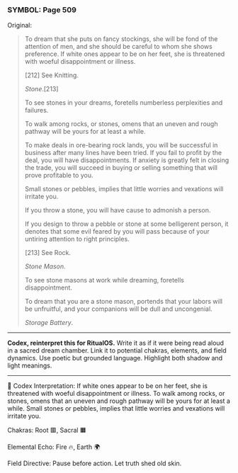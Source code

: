 ### SYMBOL: Page 509

Original:
> To dream that she puts on fancy stockings, she will be fond
> of the attention of men, and she should be careful to whom she
> shows preference. If white ones appear to be on her feet,
> she is threatened with woeful disappointment or illness.
> 
> 
> 
> [212] See Knitting.
> 
> 
> _Stone_.[213]
> 
> 
> To see stones in your dreams, foretells numberless perplexities and failures.
> 
> 
> To walk among rocks, or stones, omens that an uneven and rough
> pathway will be yours for at least a while.
> 
> 
> To make deals in ore-bearing rock lands, you will be
> successful in business after many lines have been tried.
> If you fail to profit by the deal, you will have disappointments.
> If anxiety is greatly felt in closing the trade, you will succeed
> in buying or selling something that will prove profitable to you.
> 
> 
> Small stones or pebbles, implies that little worries and vexations
> will irritate you.
> 
> 
> If you throw a stone, you will have cause to admonish a person.
> 
> 
> If you design to throw a pebble or stone at some belligerent person,
> it denotes that some evil feared by you will pass because of your untiring
> attention to right principles.
> 
> 
> 
> [213] See Rock.
> 
> 
> _Stone Mason_.
> 
> 
> To see stone masons at work while dreaming, foretells disappointment.
> 
> 
> To dream that you are a stone mason, portends that your labors will
> be unfruitful, and your companions will be dull and uncongenial.
> 
> 
> _Storage Battery_.

---

**Codex, reinterpret this for RitualOS.**
Write it as if it were being read aloud in a sacred dream chamber.
Link it to potential chakras, elements, and field dynamics.
Use poetic but grounded language.
Highlight both shadow and light meanings.

---

🔁 Codex Interpretation:
If white ones appear to be on her feet, she is threatened with woeful disappointment or illness. To walk among rocks, or stones, omens that an uneven and rough pathway will be yours for at least a while. Small stones or pebbles, implies that little worries and vexations will irritate you.

Chakras: Root 🟥, Sacral 🟧

Elemental Echo: Fire 🔥, Earth 🌍

Field Directive: Pause before action. Let truth shed old skin.
